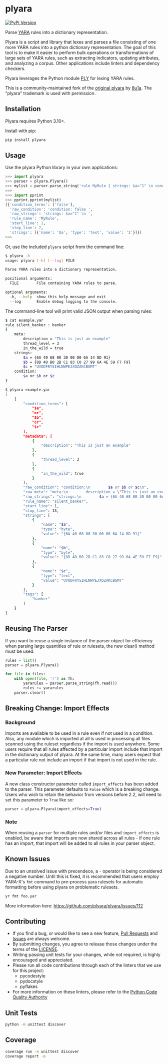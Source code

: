 # plyara

[![PyPi Version](http://img.shields.io/pypi/v/plyara.svg)](https://pypi.python.org/pypi/plyara)

Parse [YARA](https://virustotal.github.io/yara/) rules into a dictionary representation.

Plyara is a script and library that lexes and parses a file consisting of one more YARA rules into a python dictionary representation. The goal of this tool is to make it easier to perform bulk operations or transformations of large sets of YARA rules, such as extracting indicators, updating attributes, and analyzing a corpus. Other applications include linters and dependency checkers.

Plyara leverages the Python module [PLY](https://ply.readthedocs.io/en/latest/) for lexing YARA rules.

This is a community-maintained fork of the [original plyara](https://github.com/8u1a/plyara) by [8u1a](https://github.com/8u1a). The "plyara" trademark is used with permission.

## Installation

Plyara requires Python 3.10+.

Install with pip:

```sh
pip install plyara
```

## Usage

Use the plyara Python library in your own applications:

``` python
>>> import plyara
>>> parser = plyara.Plyara()
>>> mylist = parser.parse_string('rule MyRule { strings: $a="1" \n condition: false }')
>>>
>>> import pprint
>>> pprint.pprint(mylist)
[{'condition_terms': ['false'],
  'raw_condition': 'condition: false ',
  'raw_strings': 'strings: $a="1" \n ',
  'rule_name': 'MyRule',
  'start_line': 1,
  'stop_line': 2,
  'strings': [{'name': '$a', 'type': 'text', 'value': '1'}]}]
>>>
```

Or, use the included `plyara` script from the command line:

```sh
$ plyara -h
usage: plyara [-h] [--log] FILE

Parse YARA rules into a dictionary representation.

positional arguments:
  FILE        File containing YARA rules to parse.

optional arguments:
  -h, --help  show this help message and exit
  --log       Enable debug logging to the console.
```

The command-line tool will print valid JSON output when parsing rules:

```sh
$ cat example.yar
rule silent_banker : banker
{
    meta:
        description = "This is just an example"
        thread_level = 3
        in_the_wild = true
    strings:
        $a = {6A 40 68 00 30 00 00 6A 14 8D 91}
        $b = {8D 4D B0 2B C1 83 C0 27 99 6A 4E 59 F7 F9}
        $c = "UVODFRYSIHLNWPEJXQZAKCBGMT"
    condition:
        $a or $b or $c
}
```

```sh
$ plyara example.yar
[
    {
        "condition_terms": [
            "$a",
            "or",
            "$b",
            "or",
            "$c"
        ],
        "metadata": [
            {
                "description": "This is just an example"
            },
            {
                "thread_level": 3
            },
            {
                "in_the_wild": true
            }
        ],
        "raw_condition": "condition:\n        $a or $b or $c\n",
        "raw_meta": "meta:\n        description = \"This is just an example\"\n        thread_level = 3\n        in_the_wild = true\n    ",
        "raw_strings": "strings:\n        $a = {6A 40 68 00 30 00 00 6A 14 8D 91}\n        $b = {8D 4D B0 2B C1 83 C0 27 99 6A 4E 59 F7 F9}\n        $c = \"UVODFRYSIHLNWPEJXQZAKCBGMT\"\n    ",
        "rule_name": "silent_banker",
        "start_line": 1,
        "stop_line": 13,
        "strings": [
            {
                "name": "$a",
                "type": "byte",
                "value": "{6A 40 68 00 30 00 00 6A 14 8D 91}"
            },
            {
                "name": "$b",
                "type": "byte",
                "value": "{8D 4D B0 2B C1 83 C0 27 99 6A 4E 59 F7 F9}"
            },
            {
                "name": "$c",
                "type": "text",
                "value": "UVODFRYSIHLNWPEJXQZAKCBGMT"
            }
        ],
        "tags": [
            "banker"
        ]
    }
]
```

## Reusing The Parser

If you want to reuse a single instance of the parser object for efficiency when parsing large quantities of rule or rulesets, the new clear() method must be used.

``` python
rules = list()
parser = plyara.Plyara()

for file in files:
    with open(file, 'r') as fh:
        yararules = parser.parse_string(fh.read())
        rules += yararules
    parser.clear()
```

## Breaking Change: Import Effects

### Background

Imports are available to be used in a rule even if not used in a condition. Also, any module which is imported at all is used in processing all files scanned using the ruleset regardless if the import is used anywhere. Some users require that all rules affected by a particular import include that import in the dictionary output of plyara. At the same time, many users expect that a particular rule not include an import if that import is not used in the rule.

### New Parameter: Import Effects

A new class constructor parameter called `import_effects` has been added to the parser. This parameter defaults to `False` which is a breaking change. Users who wish to retain the behavior from versions before 2.2, will need to set this parameter to `True` like so:

```python
parser = plyara.Plyara(import_effects=True)
```

### Note

When reusing a `parser` for multiple rules and/or files and `import_effects` is enabled, be aware that imports are now shared across all rules - if one rule has an import, that import will be added to all rules in your parser object.

## Known Issues

Due to an unsolved issue with precendece, a `-` operator is being considered a negative number. Until this is fixed, it is recommended that users employ YARA-X's `fmt` command to pre-process yara rulesets for automatic formatting before using plyara on problematic rulesets.

```bash
yr fmt foo.yar
```

More information here: https://github.com/plyara/plyara/issues/112

## Contributing

- If you find a bug, or would like to see a new feature, [Pull Requests](https://github.com/plyara/plyara/pulls) and [Issues](https://github.com/plyara/plyara/issues) are always welcome.
- By submitting changes, you agree to release those changes under the terms of the [LICENSE](https://github.com/plyara/plyara/blob/master/LICENSE).
- Writing passing unit tests for your changes, while not required, is highly encouraged and appreciated.
- Please run all code contributions through each of the linters that we use for this project:
  - pycodestyle
  - pydocstyle
  - pyflakes
- For more information on these linters, please refer to the [Python Code Quality Authority](https://pycqa.org/)

## Unit Tests

```bash
python -m unittest discover
```

## Coverage

```bash
coverage run -m unittest discover
coverage report -m
```
